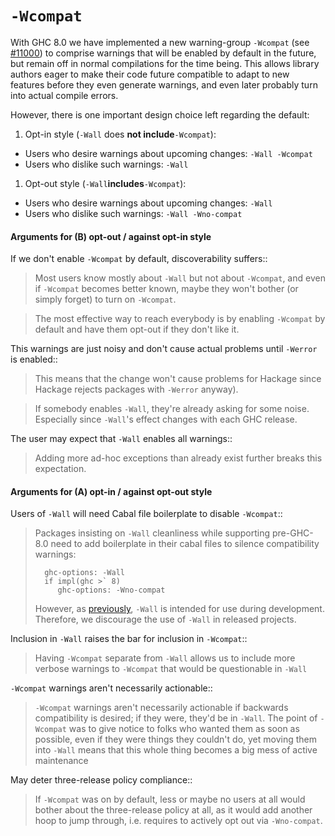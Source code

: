 # `-Wcompat`


With GHC 8.0 we have implemented a new warning-group `-Wcompat` (see
[\#11000](https://gitlab.haskell.org//ghc/ghc/issues/11000)) to comprise warnings that will be enabled by default in the
future, but remain off in normal compilations for the time
being. This allows library authors eager to make their code future
compatible to adapt to new features before they even generate
warnings, and even later probably turn into actual compile errors.


However, there is one important design choice left regarding the default:

1. Opt-in style  (`-Wall` does **not include**`-Wcompat`):

  - Users who desire warnings about upcoming changes: `-Wall -Wcompat`
  - Users who dislike such warnings: `-Wall`

1. Opt-out style (`-Wall`**includes**`-Wcompat`):

  - Users who desire warnings about upcoming changes: `-Wall`
  - Users who dislike such warnings: `-Wall -Wno-compat`

#### Arguments **for (B) opt-out** / against opt-in style


If we don't enable `-Wcompat` by default, discoverability suffers::

>
> Most users know mostly about `-Wall` but not about
> `-Wcompat`, and even if `-Wcompat` becomes better known, maybe they
> won't bother (or simply forget) to turn on `-Wcompat`.

>
> The most effective way to reach everybody is by enabling `-Wcompat`
> by default and have them opt-out if they don't like it.


This warnings are just noisy and don't cause actual problems until `-Werror` is enabled::

>
> This means that the change won't cause problems for Hackage since Hackage rejects packages with `-Werror` anyway).

>
> If somebody enables `-Wall`, they're already asking for some noise.
> Especially since `-Wall`'s effect changes with each GHC release.


The user may expect that `-Wall` enables all warnings::

>
> Adding more ad-hoc exceptions than already exist further breaks this expectation.

#### Arguments **for (A) opt-in** / against opt-out style


Users of `-Wall` will need Cabal file boilerplate to disable `-Wcompat`::

>
> Packages insisting on `-Wall` cleanliness while supporting pre-GHC-8.0 need to add boilerplate
> in their cabal files to silence compatibility warnings:
>
> ```wiki
>   ghc-options: -Wall
>   if impl(ghc >` 8)
>      ghc-options: -Wno-compat
> ```
>
>
> However, as [ previously](https://mail.haskell.org/pipermail/ghc-devs/2016-January/010955.html|stated),
> `-Wall` is intended for use during development. Therefore, we discourage the use of `-Wall`
> in released projects.


Inclusion in `-Wall` raises the bar for inclusion in `-Wcompat`::

>
> Having `-Wcompat` separate from `-Wall` allows us to include
> more verbose warnings to `-Wcompat` that would be questionable in `-Wall`

`-Wcompat` warnings aren't necessarily actionable::

> `-Wcompat` warnings aren't necessarily actionable if backwards
> compatibility is desired; if they were, they'd be in `-Wall`. The
> point of `-Wcompat` was to give notice to folks who wanted them as soon
> as possible, even if they were things they couldn't do, yet moving
> them into `-Wall` means that this whole thing becomes a big mess of
> active maintenance


May deter three-release policy compliance::

>
> If `-Wcompat` was on by default, less or maybe no users at all would
> bother about the three-release policy at all, as it would add another
> hoop to jump through, i.e.  requires to actively opt out via
> `-Wno-compat`.
